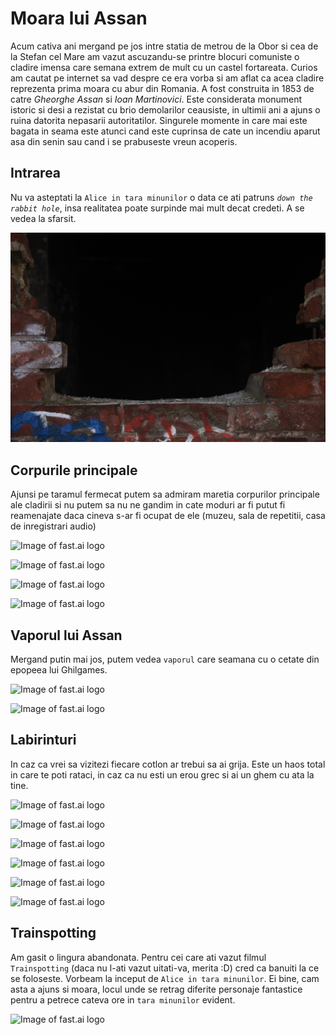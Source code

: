 # Moara lui Assan

Acum cativa ani mergand pe jos intre statia de metrou de la Obor si cea de la Stefan cel Mare am vazut ascuzandu-se printre blocuri comuniste o cladire imensa care semana extrem de mult cu un castel fortareata. Curios am cautat pe internet sa vad despre ce era vorba si am aflat ca acea cladire reprezenta prima moara cu abur din Romania. A fost construita in 1853 de catre *Gheorghe Assan* si *Ioan Martinovici*. Este considerata monument istoric si desi a rezistat cu brio demolarilor ceausiste, in ultimii ani a ajuns o ruina datorita nepasarii autoritatilor. Singurele momente in care mai este bagata in seama este atunci cand este cuprinsa de cate un incendiu aparut asa din senin sau cand i se prabuseste vreun acoperis.


## Intrarea


Nu va asteptati la `Alice in tara minunilor` o data ce ati patruns *`down the rabbit hole`*, insa realitatea poate surpinde mai mult decat credeti. A se vedea la sfarsit.

![Image of fast.ai logo](images/IMG_5681.JPG)


## Corpurile principale


Ajunsi pe taramul fermecat putem sa admiram maretia corpurilor principale ale cladirii si nu putem sa nu ne gandim in cate moduri ar fi putut fi reamenajate daca cineva s-ar fi ocupat de ele (muzeu, sala de repetitii, casa de inregistrari audio)


![Image of fast.ai logo](../images/IMG_5799.JPG)

![Image of fast.ai logo](../images/IMG_5689.JPG)

![Image of fast.ai logo](../images/IMG_5704.JPG)

![Image of fast.ai logo](../images/IMG_5706.JPG)


## Vaporul lui Assan


Mergand putin mai jos, putem vedea `vaporul` care seamana cu o cetate din epopeea lui Ghilgames.


![Image of fast.ai logo](../images/IMG_5700.JPG)

![Image of fast.ai logo](../images/IMG_5772.JPG)


## Labirinturi


In caz ca vrei sa vizitezi fiecare cotlon ar trebui sa ai grija. Este un haos total in care te poti rataci, in caz ca nu esti un erou grec si ai un ghem cu ata la tine.


![Image of fast.ai logo](../images/IMG_5783.JPG)

![Image of fast.ai logo](../images/IMG_5707.JPG)

![Image of fast.ai logo](../images/IMG_5711.JPG)

![Image of fast.ai logo](../images/IMG_5712.JPG)

![Image of fast.ai logo](../images/IMG_5718.JPG)

![Image of fast.ai logo](../images/IMG_5750.JPG)


## Trainspotting


Am gasit o lingura abandonata. Pentru cei care ati vazut filmul `Trainspotting` (daca nu l-ati vazut uitati-va, merita :D) cred ca banuiti la ce se foloseste. Vorbeam la inceput de `Alice in tara minunilor`. Ei bine, cam asta a ajuns si moara, locul unde se retrag diferite personaje fantastice pentru a petrece cateva ore in `tara minunilor` evident.


![Image of fast.ai logo](../images/IMG_5790.JPG)
